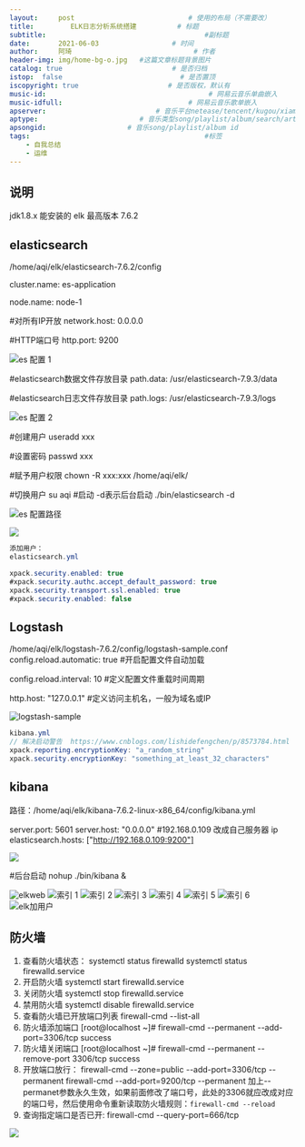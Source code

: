 ```yaml
---
layout:     post             				# 使用的布局（不需要改）
title:         ELK日志分析系统搭建     		# 标题 
subtitle:   					  				#副标题
date:       2021-06-03 					# 时间
author:     阿琦                  			# 作者
header-img: img/home-bg-o.jpg 	#这篇文章标题背景图片
catalog: true                        	# 是否归档
istop:  false                             # 是否置顶
iscopyright: true                      # 是否版权，默认有
music-id:                                        # 网易云音乐单曲嵌入
music-idfull:                               # 网易云音乐歌单嵌入
apserver:                           # 音乐平台netease/tencent/kugou/xiami/baidu
aptype:     	           		# 音乐类型song/playlist/album/search/artist
apsongid:                    # 音乐song/playlist/album id
tags:                              	           	#标签
    - 自我总结
    - 运维
---
```


## 说明

jdk1.8.x  能安装的 elk 最高版本 7.6.2


## elasticsearch

/home/aqi/elk/elasticsearch-7.6.2/config

cluster.name: es-application

node.name: node-1

#对所有IP开放
network.host: 0.0.0.0

#HTTP端口号
http.port: 9200

![es 配置 1](https://tva1.sinaimg.cn/large/008i3skNly1gr5cdn30jzj310k0tgn3k.jpg)

#elasticsearch数据文件存放目录
path.data: /usr/elasticsearch-7.9.3/data

#elasticsearch日志文件存放目录
path.logs: /usr/elasticsearch-7.9.3/logs

![es 配置 2](https://tva1.sinaimg.cn/large/008i3skNly1gr5ceeqvrdj30u00vcthj.jpg)

#创建用户
useradd xxx

#设置密码
passwd xxx

#赋予用户权限
chown -R xxx:xxx /home/aqi/elk/

#切换用户
su aqi
#启动 -d表示后台启动
./bin/elasticsearch -d

![es 配置路径](https://tva1.sinaimg.cn/large/008i3skNly1gr5cf5kifnj30re076wfu.jpg)

![](https://tva1.sinaimg.cn/large/008i3skNly1gr5ck4xbo0j32740lo43c.jpg)

``` java
添加用户：
elasticsearch.yml

xpack.security.enabled: true
#xpack.security.authc.accept_default_password: true
xpack.security.transport.ssl.enabled: true
#xpack.security.enabled: false
```


## Logstash
/home/aqi/elk/logstash-7.6.2/config/logstash-sample.conf
config.reload.automatic: true    #开启配置文件自动加载

config.reload.interval: 10    #定义配置文件重载时间周期

http.host: "127.0.0.1"    #定义访问主机名，一般为域名或IP

![logstash-sample](https://tva1.sinaimg.cn/large/008i3skNly1gr5clf3dcaj30ve0mmn3e.jpg)

``` java
kibana.yml
// 解决启动警告  https://www.cnblogs.com/lishidefengchen/p/8573784.html
xpack.reporting.encryptionKey: "a_random_string"
xpack.security.encryptionKey: "something_at_least_32_characters"
```



## kibana
路径：/home/aqi/elk/kibana-7.6.2-linux-x86_64/config/kibana.yml

server.port: 5601
server.host: "0.0.0.0"
#192.168.0.109 改成自己服务器 ip
elasticsearch.hosts: ["http://192.168.0.109:9200"]

![](https://tva1.sinaimg.cn/large/008i3skNly1gr5cm57r7uj31560eqtg6.jpg)

#后台启动
nohup ./bin/kibana &


![elkweb](https://tva1.sinaimg.cn/large/008i3skNly1gr5cqowvvxj31ea0u0tvk.jpg)
![索引 1](https://tva1.sinaimg.cn/large/008i3skNly1gr5cvhpzrgj32250u07az.jpg)
![索引 2](https://tva1.sinaimg.cn/large/008i3skNly1gr5cw5p2igj31n00u012h.jpg)
![索引 3](https://tva1.sinaimg.cn/large/008i3skNly1gr5cvncd7cj31yh0u07cn.jpg)
![索引 4](https://tva1.sinaimg.cn/large/008i3skNly1gr5cvt053bj31px0u0tig.jpg)
![索引 5](https://tva1.sinaimg.cn/large/008i3skNly1gr5cwk1oifj31h50u0k1n.jpg)
![索引 6](https://tva1.sinaimg.cn/large/008i3skNly1gr5cwrld36j31jv0u0nb6.jpg)
![elk加用户](https://tva1.sinaimg.cn/large/008i3skNly1gr5cx5an82j31gv0m3n16.jpg)



## 防火墙

1. 查看防火墙状态：
systemctl status firewalld
systemctl status firewalld.service
2. 开启防火墙
systemctl start firewalld.service
3. 关闭防火墙
systemctl stop firewalld.service
4. 禁用防火墙
systemctl disable firewalld.service
5. 查看防火墙已开放端口列表
firewall-cmd --list-all
6. 防火墙添加端口
[root@localhost ~]# firewall-cmd --permanent --add-port=3306/tcp
success
7. 防火墙关闭端口
[root@localhost ~]# firewall-cmd --permanent --remove-port 3306/tcp
success
8. 开放端口放行：
firewall-cmd --zone=public --add-port=3306/tcp --permanent
firewall-cmd --add-port=9200/tcp --permanent
加上--permanet参数永久生效，如果前面修改了端口号，此处的3306就应改成对应的端口号，然后使用命令重新读取防火墙规则：`firewall-cmd --reload`
9. 查询指定端口是否已开: firewall-cmd --query-port=666/tcp

![](https://tva1.sinaimg.cn/large/008i3skNly1gr5cfr20ezj315w0hs000.jpg)